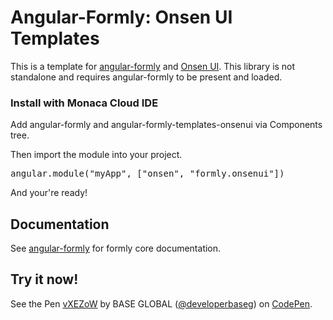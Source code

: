 <h1>Angular-Formly: Onsen UI Templates</h1>

<p>This is a template for <a href="http://github.com/formly-js/angular-formly">angular-formly</a> and <a href="https://onsen.io/">Onsen UI</a>. This library is not standalone and requires angular-formly to be present and loaded.</p>

<h3>Install with Monaca Cloud IDE</h3>

Add angular-formly and angular-formly-templates-onsenui via Components tree.

Then import the module into your project.

<div class="highlight highlight-source-js"><pre><span class="pl-smi">angular</span>.<span class="pl-en">module</span>(<span class="pl-s"><span class="pl-pds">"</span>myApp<span class="pl-pds">"</span></span>, [<span class="pl-s"><span class="pl-pds">"</span>onsen<span class="pl-pds">"</span></span>, <span class="pl-s"><span class="pl-pds">"</span>formly.onsenui<span class="pl-pds">"</span></span>])</pre></div>

And your're ready!

<h2>Documentation</h2>

<p>See <a href="http://docs.angular-formly.com">angular-formly</a> for formly core documentation.</p>

<h2>Try it now!</h2>

<p data-height="265" data-theme-id="0" data-slug-hash="vXEZoW" data-default-tab="result" data-user="developerbaseg" data-embed-version="2" class="codepen">See the Pen <a href="http://codepen.io/developerbaseg/pen/vXEZoW/">vXEZoW</a> by BASE GLOBAL (<a href="http://codepen.io/developerbaseg">@developerbaseg</a>) on <a href="http://codepen.io">CodePen</a>.</p>
<script async src="//assets.codepen.io/assets/embed/ei.js"></script>